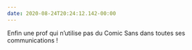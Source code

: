 ```yaml
---
date: 2020-08-24T20:24:12.142-00:00
---
```

Enfin une prof qui n’utilise pas du Comic Sans dans toutes ses communications !
